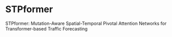 # STPformer
STPformer: Mutation-Aware Spatial-Temporal Pivotal Attention Networks for Transformer-based Traffic Forecasting
